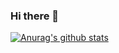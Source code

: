 ### Hi there 👋
[![Anurag's github stats](https://github-readme-stats.vercel.app/api?username=sneakysquidd&count_private=true&show_icons=true)](https://github.com/anuraghazra/github-readme-stats)
<!--
**sneakysquidd/sneakysquidd** is a ✨ _special_ ✨ repository because its `README.md` (this file) appears on your GitHub profile.

Here are some ideas to get you started:

- 🔭 I’m currently working on ...
- 🌱 I’m currently learning ...
- 👯 I’m looking to collaborate on ...
- 🤔 I’m looking for help with ...
- 💬 Ask me about ...
- 📫 How to reach me: ...
- 😄 Pronouns: ...
- ⚡ Fun fact: ...
-->
